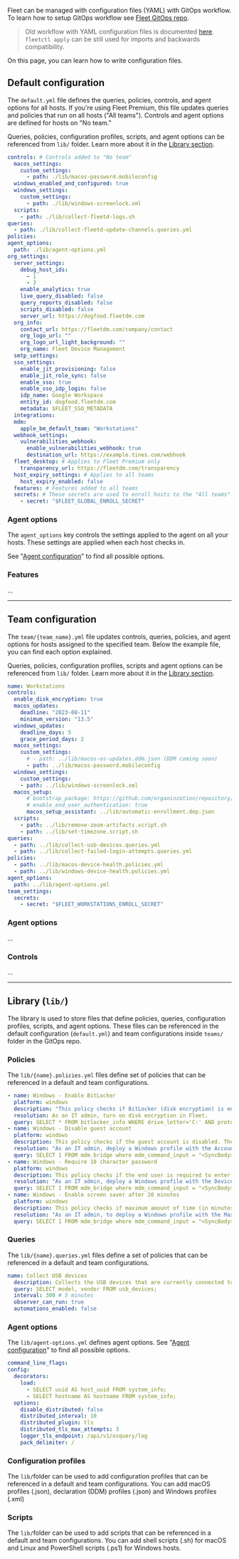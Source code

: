 Fleet can be managed with configuration files (YAML) with GitOps workflow. To learn how to setup GitOps workflow see [Fleet GitOps repo](https://github.com/fleetdm/fleet-gitops).

> Old workflow with YAML configuration files is documented [here](https://github.com/fleetdm/fleet/blob/main/docs/Configuration/configuration-files/README.md).  `fleetctl apply` can be still used for imports and backwards compatibility.

On this page, you can learn how to write configuration files.

## Default configuration

The `default.yml` file defines the queries, policies, controls, and agent options for all hosts. If you're using Fleet Premium, this file updates queries and policies that run on all hosts ("All teams"). Controls and agent options are defined for hosts on "No team." 

Queries, policies, configuration profiles, scripts, and agent options can be referenced from `lib/` folder. Learn more about it in the [Library section](https://#library-lib).

```yaml
controls: # Controls added to "No team"
  macos_settings:
    custom_settings:
      - path: ./lib/macos-password.mobileconfig
  windows_enabled_and_configured: true
  windows_settings:
    custom_settings:
      - path: ./lib/windows-screenlock.xml
  scripts:
    - path: ./lib/collect-fleetd-logs.sh
queries:
  - path: ./lib/collect-fleetd-update-channels.queries.yml
policies:
agent_options:
  path: ./lib/agent-options.yml
org_settings:
  server_settings:
    debug_host_ids:
      - 1
      - 3
    enable_analytics: true
    live_query_disabled: false
    query_reports_disabled: false
    scripts_disabled: false
    server_url: https://dogfood.fleetdm.com
  org_info:
    contact_url: https://fleetdm.com/company/contact
    org_logo_url: ""
    org_logo_url_light_background: ""
    org_name: Fleet Device Management
  smtp_settings:
  sso_settings:
    enable_jit_provisioning: false
    enable_jit_role_sync: false
    enable_sso: true
    enable_sso_idp_login: false
    idp_name: Google Workspace
    entity_id: dogfood.fleetdm.com
    metadata: $FLEET_SSO_METADATA
  integrations:
  mdm:
    apple_bm_default_team: "Workstations"
  webhook_settings:
    vulnerabilities_webhook:
      enable_vulnerabilities_webhook: true
      destination_url: https://example.tines.com/webhook
  fleet_desktop: # Applies to Fleet Premium only
    transparency_url: https://fleetdm.com/transparency
  host_expiry_settings: # Applies to all teams
    host_expiry_enabled: false
  features: # Features added to all teams
  secrets: # These secrets are used to enroll hosts to the "All teams" team
    - secret: "$FLEET_GLOBAL_ENROLL_SECRET"
```


### Agent options

The `agent_options` key controls the settings applied to the agent on all your hosts. These settings are applied when each host checks in.

See "[Agent configuration](https://fleetdm.com/docs/configuration/agent-configuration)" to find all possible options.

### Features

...

----

## Team configuration

The `team/{team_name}.yml` file updates controls, queries, policies, and agent options for hosts assigned to the specified team. Below the example file, you can find each option explained.

Queries, policies, configuration profiles, scripts and agent options can be referenced from `lib/` folder. Learn more about it in the [Library section](https://#library-lib).

```yaml
name: Workstations
controls:
  enable_disk_encryption: true
  macos_updates:
    deadline: "2023-08-11"
    minimum_version: "13.5"
  windows_updates:
    deadline_days: 5
    grace_period_days: 2
  macos_settings:
    custom_settings:
      # - path: ../lib/macos-os-updates.ddm.json (DDM coming soon)
      - path: ../lib/macos-password.mobileconfig
  windows_settings:
    custom_settings:
    - path: ../lib/windows-screenlock.xml
  macos_setup:
      # bootstrap_package: https://github.com/organinzation/repository/bootstrap-package.pkg (example URL)
      # enable_end_user_authentication: true
      macos_setup_assistant: ../lib/automatic-enrollment.dep.json
  scripts:
    - path: ../lib/remove-zoom-artifacts.script.sh
    - path: ../lib/set-timezone.script.sh
queries:
  - path: ../lib/collect-usb-devices.queries.yml
  - path: ../lib/collect-failed-login-attempts.queries.yml
policies:
  - path: ../lib/macos-device-health.policies.yml
  - path: ../lib/windows-device-health.policies.yml
agent_options:
  path: ../lib/agent-options.yml
team_settings:
  secrets:
    - secret: "$FLEET_WORKSTATIONS_ENROLL_SECRET"
```


### Agent options

...

### Controls

...

----

## Library (`lib/`) 

The library is used to store files that define policies, queries, configuration profiles, scripts, and agent options. These files can be referenced in the default configuration (`default.yml`) and team configurations inside `teams/` folder in the GitOps repo.

### Policies

The `lib/{name}.policies.yml` files define set of policies that can be referenced in a default and team configurations.

```yaml
- name: Windows - Enable BitLocker
  platform: windows
  description: "This policy checks if BitLocker (disk encryption) is enabled on the C: volume."
  resolution: As an IT admin, turn on disk encryption in Fleet.
  query: SELECT * FROM bitlocker_info WHERE drive_letter='C:' AND protection_status = 1;
- name: Windows - Disable guest account
  platform: windows
  description: This policy checks if the guest account is disabled. The Guest account allows unauthenticated network users to gain access to the system.
  resolution: "As an IT admin, deploy a Windows profile with the Accounts_EnableGuestAccountStatus option documented here: https://learn.microsoft.com/en-us/windows/client-management/mdm/policy-csp-localpoliciessecurityoptions#accounts_enableguestaccountstatus"
  query: SELECT 1 FROM mdm_bridge where mdm_command_input = "<SyncBody><Get><CmdID>1</CmdID><Item><Target><LocURI>./Device/Vendor/MSFT/Policy/Result/LocalPoliciesSecurityOptions/Accounts_EnableGuestAccountStatus</LocURI></Target></Item></Get></SyncBody>" and CAST(mdm_command_output AS INT) = 0;
- name: Windows - Require 10 character password
  platform: windows
  description: This policy checks if the end user is required to enter a password, with at least 10 characters, to unlock the host.
  resolution: "As an IT admin, deploy a Windows profile with the DevicePasswordEnabled and MinDevicePasswordLength option documented here: https://learn.microsoft.com/en-us/windows/client-management/mdm/policy-csp-devicelock"
  query: SELECT 1 FROM mdm_bridge where mdm_command_input = "<SyncBody><Get><CmdID>1</CmdID><Item><Target><LocURI>./Device/Vendor/MSFT/Policy/Result/DeviceLock/DevicePasswordEnabled</LocURI></Target></Item></Get></SyncBody>" and CAST(mdm_command_output AS INT) = 0;
- name: Windows - Enable screen saver after 20 minutes
  platform: windows
  description: This policy checks if maximum amount of time (in minutes) the device is allowed to sit idle before the screen is locked. End users can select any value less than the specified maximum.
  resolution: "As an IT admin, to deploy a Windows profile with the MaxInactivityTimeDeviceLock option documented here: https://learn.microsoft.com/en-us/windows/client-management/mdm/policy-csp-devicelock#maxinactivitytimedevicelock"
  query: SELECT 1 FROM mdm_bridge where mdm_command_input = "<SyncBody><Get><CmdID>1</CmdID><Item><Target><LocURI>./Device/Vendor/MSFT/Policy/Result/DeviceLock/MaxInactivityTimeDeviceLock</LocURI></Target></Item></Get></SyncBody>" and CAST(mdm_command_output AS INT) <= 20;
```

### Queries

The `lib/{name}.queries.yml` files define a set of policies that can be referenced in a default and team configurations.

```yaml
name: Collect USB devices
  description: Collects the USB devices that are currently connected to macOS and Linux hosts.
  query: SELECT model, vendor FROM usb_devices;
  interval: 300 # 5 minutes
  observer_can_run: true
  automations_enabled: false
```

### Agent options

The `lib/agent-options.yml` defines agent options. See "[Agent configuration](https://fleetdm.com/docs/configuration/agent-configuration)" to find all possible options.

```yaml
command_line_flags:
config:
  decorators:
    load:
      - SELECT uuid AS host_uuid FROM system_info;
      - SELECT hostname AS hostname FROM system_info;
  options:
    disable_distributed: false
    distributed_interval: 10
    distributed_plugin: tls
    distributed_tls_max_attempts: 3
    logger_tls_endpoint: /api/v1/osquery/log
    pack_delimiter: /
```

### Configuration profiles

The `lib/`folder can be used to add configuration profiles that can be referenced in a default and team configurations. You can add macOS profiles (.json), declaration (DDM) profiles (.json) and Windows profiles (.xml)

### Scripts

The `lib/`folder can be used to add scripts that can be referenced in a default and team configurations. You can add shell scripts (.sh) for macOS and Linux and PowerShell scripts (.ps1) for Windows hosts.
